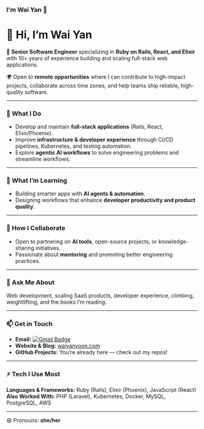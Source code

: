 ### I'm Wai Yan 👋

# 👋 Hi, I’m Wai Yan  

🔧 **Senior Software Engineer** specializing in **Ruby on Rails, React, and Elixir** with 10+ years of experience building and scaling full-stack web applications.  

🌍 Open to **remote opportunities** where I can contribute to high-impact projects, collaborate across time zones, and help teams ship reliable, high-quality software.  

---

### 🚀 What I Do
- Develop and maintain **full-stack applications** (Rails, React, Elixir/Phoenix).  
- Improve **infrastructure & developer experience** through CI/CD pipelines, Kubernetes, and testing automation.  
- Explore **agentic AI workflows** to solve engineering problems and streamline workflows.  

---

### 🌱 What I’m Learning
- Building smarter apps with **AI agents & automation**.  
- Designing workflows that enhance **developer productivity and product quality**.  

---

### 🤝 How I Collaborate
- Open to partnering on **AI tools**, open-source projects, or knowledge-sharing initiatives.  
- Passionate about **mentoring** and promoting better engineering practices.  

---

### 💬 Ask Me About
Web development, scaling SaaS products, developer experience, climbing, weightlifting, and the books I’m reading.  

---

### 📫 Get in Touch
- **Email:** [![Gmail Badge](https://img.shields.io/badge/-Gmail-c14438?style=flat-square&logo=Gmail&logoColor=white&link=mailto:tfca21ajd@relay.firefox.com)](mailto:tfca21ajd@relay.firefox.com)
- **Website & Blog:** [waiyanyoon.com](https://waiyanyoon.com)  
- **GitHub Projects:** You’re already here — check out my repos!  

---

### ⚡ Tech I Use Most
**Languages & Frameworks:** Ruby (Rails), Elixir (Phoenix), JavaScript (React)  
**Also Worked With:** PHP (Laravel), Kubernetes, Docker, MySQL, PostgreSQL, AWS  

---

😄 Pronouns: **she/her**  
